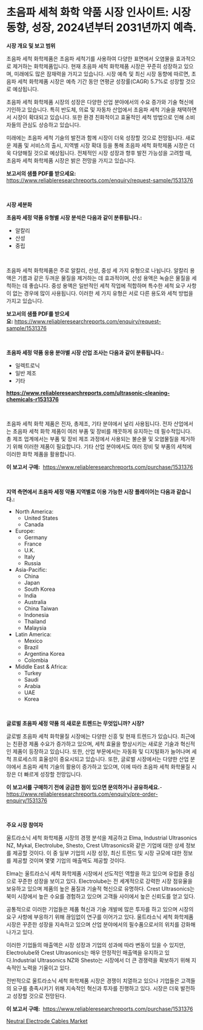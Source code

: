 <p><h1>초음파 세척 화학 약품 시장 인사이트: 시장 동향, 성장, 2024년부터 2031년까지 예측.</h1></p><p><strong>시장 개요 및 보고 범위</strong></p>
<p><p>초음파 세척 화학제품은 초음파 세척기를 사용하여 다양한 표면에서 오염물을 효과적으로 제거하는 화학제품입니다. 현재 초음파 세척 화학제품 시장은 꾸준히 성장하고 있으며, 미래에도 많은 잠재력을 가지고 있습니다. 시장 예측 및 최신 시장 동향에 따르면, 초음파 세척 화학제품 시장은 예측 기간 동안 연평균 성장률(CAGR) 5.7%로 성장할 것으로 예상됩니다. </p><p>초음파 세척 화학제품 시장의 성장은 다양한 산업 분야에서의 수요 증가와 기술 혁신에 기인하고 있습니다. 특히 반도체, 의료 및 자동차 산업에서 초음파 세척 기술을 채택하면서 시장이 확대되고 있습니다. 또한 환경 친화적이고 효율적인 세척 방법으로 인해 소비자들의 관심도 상승하고 있습니다.</p><p>미래에는 초음파 세척 기술의 발전과 함께 시장이 더욱 성장할 것으로 전망됩니다. 새로운 제품 및 서비스의 출시, 지역별 시장 확대 등을 통해 초음파 세척 화학제품 시장은 더욱 다양해질 것으로 예상됩니다. 전체적인 시장 성장과 향후 발전 가능성을 고려할 때, 초음파 세척 화학제품 시장은 밝은 전망을 가지고 있습니다.</p></p>
<p><strong>보고서의 샘플 PDF를 받으세요:</strong> <a href="https://www.reliableresearchreports.com/enquiry/request-sample/1531376">https://www.reliableresearchreports.com/enquiry/request-sample/1531376</a></p>
<p>&nbsp;</p>
<p><strong>시장 세분화</strong></p>
<p><strong>초음파 세정 약품 유형별 시장 분석은 다음과 같이 분류됩니다.:</strong></p>
<p><ul><li>알칼리</li><li>산성</li><li>중립</li></ul></p>
<p>&nbsp;</p>
<p><p>초음파 세척 화학제품은 주로 알칼리, 산성, 중성 세 가지 유형으로 나뉩니다. 알칼리 용액은 기름과 같은 두꺼운 물질을 제거하는 데 효과적이며, 산성 용액은 녹슬은 물질을 세척하는 데 좋습니다. 중성 용액은 일반적인 세척 작업에 적합하며 특수한 세척 요구 사항이 없는 경우에 많이 사용됩니다. 이러한 세 가지 유형은 서로 다른 용도와 세척 방법을 가지고 있습니다.</p></p>
<p><strong>보고서의 샘플 PDF를 받으세요:</strong>&nbsp;<a href="https://www.reliableresearchreports.com/enquiry/request-sample/1531376">https://www.reliableresearchreports.com/enquiry/request-sample/1531376</a></p>
<p>&nbsp;</p>
<p><strong> 초음파 세정 약품 응용 분야별 시장 산업 조사는 다음과 같이 분류됩니다.:</strong></p>
<p><ul><li>일렉트로닉</li><li>일반 제조</li><li>기타</li></ul></p>
<p><strong><a href="https://www.reliableresearchreports.com/ultrasonic-cleaning-chemicals-r1531376">https://www.reliableresearchreports.com/ultrasonic-cleaning-chemicals-r1531376</a></strong></p>
<p>&nbsp;</p>
<p><p>초음파 세척 화학 제품은 전자, 총제조, 기타 분야에서 널리 사용됩니다. 전자 산업에서는 초음파 세척 화학 제품이 여러 부품 및 장비를 깨끗하게 유지하는 데 필수적입니다. 총 제조 업계에서는 부품 및 장비 제조 과정에서 사용되는 불순물 및 오염물질을 제거하기 위해 이러한 제품이 필요합니다. 기타 산업 분야에서도 여러 장비 및 부품의 세척에 이러한 화학 제품을 활용합니다.</p></p>
<p><strong>이 보고서 구매:</strong>&nbsp; <a href="https://www.reliableresearchreports.com/purchase/1531376">https://www.reliableresearchreports.com/purchase/1531376</a></p>
<p>&nbsp;</p>
<p><strong>지역 측면에서 초음파 세정 약품 지역별로 이용 가능한 시장 플레이어는 다음과 같습니다.:</strong></p>
<p><ul>
    <li>
        North America:
        <ul>
            <li>United States</li>
            <li>Canada</li>
        </ul>
    </li>
    <li>
        Europe:
        <ul>
            <li>Germany</li>
            <li>France</li>
            <li>U.K.</li>
            <li>Italy</li>
            <li>Russia</li>
        </ul>
    </li>
    <li>
        Asia-Pacific:
        <ul>
            <li>China</li>
            <li>Japan</li>
            <li>South Korea</li>
            <li>India</li>
            <li>Australia</li>
            <li>China Taiwan</li>
            <li>Indonesia</li>
            <li>Thailand</li>
            <li>Malaysia</li>
        </ul>
    </li>
    <li>
        Latin America:
        <ul>
            <li>Mexico</li>
            <li>Brazil</li>
            <li>Argentina Korea</li>
            <li>Colombia</li>
        </ul>
    </li>
    <li>
        Middle East & Africa:
        <ul>
            <li>Turkey</li>
            <li>Saudi</li>
            <li>Arabia</li>
            <li>UAE</li>
            <li>Korea</li>
        </ul>
    </li>
    </ul></p>
<p>&nbsp;</p>
<p><strong>글로벌 초음파 세정 약품 의 새로운 트렌드는 무엇입니까? 시장?</strong></p>
<p><p>글로벌 초음파 세척 화학물질 시장에는 다양한 신흥 및 현재 트렌드가 있습니다. 최근에는 친환경 제품 수요가 증가하고 있으며, 세척 효율을 향상시키는 새로운 기술과 혁신적인 제품이 등장하고 있습니다. 또한, 산업 부문에서는 자동화 및 디지털화가 늘어나며 세척 프로세스의 효율성이 중요시되고 있습니다. 또한, 글로벌 시장에서는 다양한 산업 분야에서 초음파 세척 기술의 활용이 증가하고 있으며, 이에 따라 초음파 세척 화학물질 시장은 더 빠르게 성장할 전망입니다.</p></p>
<p><strong>이 보고서를 구매하기 전에 궁금한 점이 있으면 문의하거나 공유하세요.</strong>- <a href="https://www.reliableresearchreports.com/enquiry/pre-order-enquiry/1531376">https://www.reliableresearchreports.com/enquiry/pre-order-enquiry/1531376</a></p>
<p>&nbsp;</p>
<p><strong>주요 시장 참여자</strong></p>
<p><p>울트라소닉 세척 화학제품 시장의 경쟁 분석을 제공하고 Elma, Industrial Ultrasonics NZ, Mykal, Electrolube, Shesto, Crest Ultrasonics와 같은 기업에 대한 상세 정보를 제공할 것이다. 이 중 일부 기업의 시장 성장, 최신 트렌드 및 시장 규모에 대한 정보를 제공할 것이며 몇몇 기업의 매출액도 제공할 것이다.</p><p>Elma는 울트라소닉 세척 화학제품 시장에서 선도적인 역할을 하고 있으며 유럽을 중심으로 꾸준한 성장을 보이고 있다. Electrolube는 전 세계적으로 강력한 시장 점유율을 보유하고 있으며 제품의 높은 품질과 기술적 혁신으로 유명하다. Crest Ultrasonics는 북미 시장에서 높은 수요를 경험하고 있으며 고객들 사이에서 높은 신뢰도를 얻고 있다.</p><p>공통적으로 이러한 기업들은 제품 혁신과 기술 개발에 많은 투자를 하고 있으며 시장의 요구 사항에 부응하기 위해 끊임없이 연구를 이어가고 있다. 울트라소닉 세척 화학제품 시장은 꾸준한 성장을 지속하고 있으며 산업 분야에서의 필수품으로서의 위치를 강화해 나가고 있다.</p><p>이러한 기업들의 매출액은 시장 성장과 기업의 성과에 따라 변동이 있을 수 있지만, Electrolube와 Crest Ultrasonics는 매우 안정적인 매출액을 유지하고 있다.Industrial Ultrasonics NZ와 Shesto는 시장에서 더 큰 경쟁력을 확보하기 위해 지속적인 노력을 기울이고 있다.</p><p>전반적으로 울트라소닉 세척 화학제품 시장은 경쟁이 치열하고 있으나 기업들은 고객들의 요구를 충족시키기 위해 지속적인 혁신과 투자를 진행하고 있다. 시장은 더욱 발전하고 성장할 것으로 전망된다.</p></p>
<p><strong>이 보고서 구매:</strong>&nbsp;&nbsp;<a href="https://www.reliableresearchreports.com/purchase/1531376">https://www.reliableresearchreports.com/purchase/1531376</a></p>
<p><p><a href="https://github.com/nancykennedykellievqfqt2/Market-Research-Report-List-2/blob/main/neutral-electrode-cables-market.md">Neutral Electrode Cables Market</a></p></p>